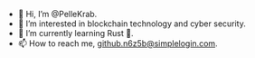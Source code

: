 - 👋 Hi, I’m @PelleKrab.
- 👀 I’m interested in blockchain technology and cyber security.
- 🌱 I’m currently learning Rust 🦀.
- 📫 How to reach me, github.n6z5b@simplelogin.com.

<!---
Pelle-Krabbenhoeft/Pelle-Krabbenhoeft is a ✨ special ✨ repository because its `README.md` (this file) appears on your GitHub profile.
You can click the Preview link to take a look at your changes.
--->

